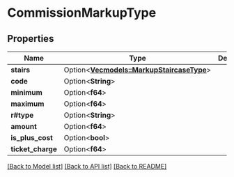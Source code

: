 # CommissionMarkupType

## Properties

Name | Type | Description | Notes
------------ | ------------- | ------------- | -------------
**stairs** | Option<[**Vec<models::MarkupStaircaseType>**](MarkupStaircaseType.md)> |  | [optional]
**code** | Option<**String**> |  | [optional]
**minimum** | Option<**f64**> |  | [optional]
**maximum** | Option<**f64**> |  | [optional]
**r#type** | Option<**String**> |  | [optional]
**amount** | Option<**f64**> |  | [optional]
**is_plus_cost** | Option<**bool**> |  | [optional]
**ticket_charge** | Option<**f64**> |  | [optional]

[[Back to Model list]](../README.md#documentation-for-models) [[Back to API list]](../README.md#documentation-for-api-endpoints) [[Back to README]](../README.md)


